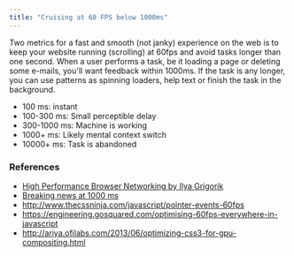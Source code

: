 ```yaml
---
title: "Cruising at 60 FPS below 1000ms"
---
```


Two metrics for a fast and smooth (not janky) experience on the web is to keep your website running (scrolling) at 60fps and avoid tasks longer than one second. When a user performs a task, be it loading a page or deleting some e-mails, you'll want feedback within 1000ms. If the task is any longer, you can use patterns as spinning loaders, help text or finish the task in the background.

- 100 ms: instant
- 100-300 ms: Small perceptible delay
- 300-1000 ms: Machine is working
- 1000+ ms: Likely mental context switch
- 10000+ ms: Task is abandoned

### References

- [High Performance Browser Networking by Ilya Grigorik](http://chimera.labs.oreilly.com/books/1230000000545)
- [Breaking news at 1000 ms](http://vimeo.com/100505617)
- http://www.thecssninja.com/javascript/pointer-events-60fps
- https://engineering.gosquared.com/optimising-60fps-everywhere-in-javascript
- http://ariya.ofilabs.com/2013/06/optimizing-css3-for-gpu-compositing.html
